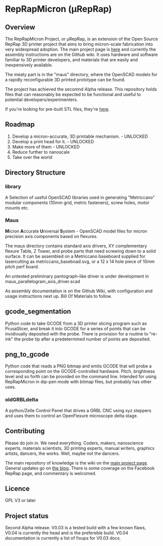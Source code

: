 # RepRapMicron (μRepRap)

## Overview

The RepRapMicron Project, or μRepRap, is an extension of the Open Source RepRap 3D printer project that aims to bring micron-scale fabrication into very widespread adoption. The main project page is [here](https://reprap.org/wiki/RepRapMicron) and currently the assembly instructions are on the Github wiki. It uses hardware and software familiar to 3D printer developers, and materials that are easily and inexpensively available.

The meaty part is in the "maus" directory, where the OpenSCAD models for a rapidly reconfigurable 3D printed prototype can be found.

The project has achieved the secomnd Alpha release. This repository holds files that can reasonably be expected to be functional and useful to potential developers/experimenters.

If you're looking for pre-built STL files, they're [here](https://www.printables.com/model/1286343-reprapmicron-micron-accurate-3d-printer).

## Roadmap

1. Develop a micron-accurate, 3D printable mechanism. - UNLOCKED
2. Develop a print head for it. - UNLOCKED
3. Make more of them - UNLOCKED
4. Reduce further to nanoscale
5. Take over the world


## Directory Structure
### library
A Selection of useful OpenSCAD libraries used in generating "Metriccano" modular components (10mm grid, metric fasteners), screw holes, motor mounts etc.
### Maus
**M**icron **A**ccurate **U**niversal **S**ystem - OpenSCAD model files for micron precision axis components based on flexures.

The maus directory contains standard axis drivers, XY complementary flexure Table, Z Tower, and probe parts that need screwing down to a solid surface. It can be assembled on a Metriccano baseboard supplied for lasercutting as metriccano_baseboad.svg, or a 12 x 14 hole piece of 10mm pitch perf board.

An untested preliminary pantograph-like driver is under development in maus_parallelogram_axis_driver.scad

As assembly documentation is on the Github Wiki, with configuration and usage instructions next up. Bill Of Materials to follow.

## gcode_segmentation
Python code to take GCODE from a 3D printer slicing program such as PrusaSlicer, and break it into GCODE for a series of points that can be invidivually deposited with the probe. There is provision for a routine to "re-ink" the probe tip after a predetermined number of points are deposited.

## png_to_gcode
Python code that reads a PNG bitmap and emits GCODE that will probe a corresponding point on the GCODE-controlled hardware. Pitch, brightness level and so forth can be provided on the command line. Intended for using RepRapMicron in dip-pen mode with bitmap files, but probably has other uses.

### oldGRBLdelta
A python/Zelle Control Panel that drives a GRBL CNC using xyz steppers and uses them to control an OpenFlexure microscope delta stage.

## Contributing
Please do join in. We need everything. Coders, makers, nanoscience experts, materials scientists, 3D printing experts, manual writers, graphics artists, dancers, the works. Well, maybe not the dancers.

The main repository of knowledge is the wiki on the [main project page](https://reprap.org/wiki/RepRapMicron). General updates go on [the blog](http://blog.reprap.org/). There is some coverage on the Facebook RepRap page, and commentary is welcomed.

## Licence
GPL V3 or later

## Project status
Second Alpha release. V0.03 is a tested build with a few known flaws, V0.04 is currently the head and is the prefereble build. V0.04 documentation is currently a list of fixups for V0.03 docs.
